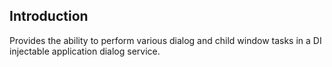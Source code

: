 ## Introduction

Provides the ability to perform various dialog and child window tasks in a DI injectable application dialog service.

